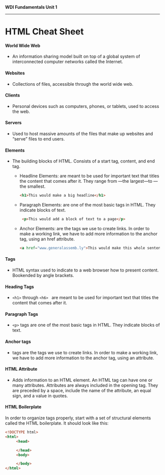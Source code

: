 **WDI Fundamentals Unit 1**

---

# HTML Cheat Sheet

#### World Wide Web
* An information sharing model built on top of a global system of interconnected computer networks called the Internet.

#### Websites
* Collections of files, accessible through the world wide web.

#### Clients
* Personal devices such as computers, phones, or tablets, used to access the web.

#### Servers
* Used to host massive amounts of the files that make up websites and “serve” files to end users.

#### Elements
* The building blocks of HTML. Consists of a start tag, content, and end tag.

  * Headline Elements: are meant to be used for important text that titles the content that comes after it. They range from —the largest—to —the smallest.

      ```html
      <h1>This would make a big headline</h1>
      ```

  * Paragraph Elements: are one of the most basic tags in HTML. They indicate blocks of text.

    ```html
     <p>This would add a block of text to a page</p>
     ```

  * Anchor Elements: are the tags we use to create links. In order to make a working link, we have to add more information to the anchor tag, using an href attribute.

    ```html
    <a href="www.generalassemb.ly">This would make this whole sentence a link to General Assembly's home page.</a>
    ```

#### Tags
* HTML syntax used to indicate to a web browser how to present content. Bookended by angle brackets.

#### Heading Tags
* `<h1>` through `<h6> ` are meant to be used for important text that titles the content that comes after it.

#### Paragraph Tags
* `<p>` tags are one of the most basic tags in HTML. They indicate blocks of text.

#### Anchor tags
*  <a> tags are the tags we use to create links. In order to make a working link, we have to add more information to the anchor tag, using an attribute.

#### HTML Attribute
* Adds information to an HTML element. An HTML tag can have one or many attributes. Attributes are always included in the opening tag. They are preceded by a space, include the name of the attribute, an equal sign, and a value in quotes.

#### HTML Boilerplate

In order to organize tags properly, start with a set of structural elements called the HTML boilerplate. It should look like this:

```html
<!DOCTYPE html>
<html>
     <head>

     </head>
     <body>

     </body>
</html>
```
